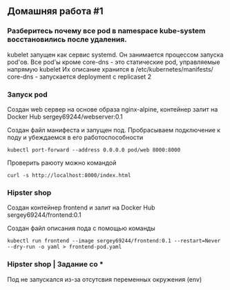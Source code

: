 ## Домашняя работа #1 

### Разберитесь почему все pod в namespace kube-system восстановились после удаления.
kubelet запущен как сервис systemd. Он занимается процессом запуска pod'ов.
Все pod'ы кроме core-dns - это статические pod, управляемые напрямую kubelet
Их описание хранится в /etc/kubernetes/manifests/
core-dns - запускается deployment с replicaset 2

### Запуск pod
Создан web сервер на основе образа nginx-alpine, контейнер залит на Docker Hub sergey69244/webserver:0.1

Создан файл манифеста и запущен под. Пробрасываем подключение к поду и убеждаемся в его работоспособности
```
kubectl port-forward --address 0.0.0.0 pod/web 8000:8000
```

Проверить раюоту можно командой
```
curl -s http://localhost:8000/index.html
```

### Hipster shop
Создан контейнер frontend и залит на Docker Hub sergey69244/frontend:0.1

Создан файл описания пода с помощью команды
```
kubectl run frontend --image sergey69244/frontend:0.1 --restart=Never --dry-run -o yaml > frontend-pod.yaml
```
### Hipster shop | Задание со *
Под не запускался из-за отсутсвия переменных окружения (env)